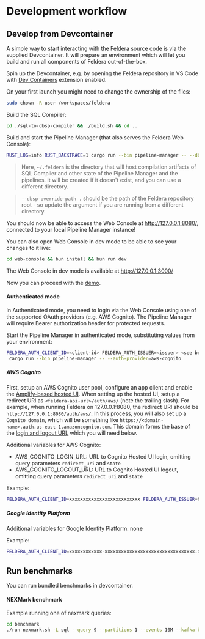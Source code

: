 # Development workflow

## Develop from Devcontainer

A simple way to start interacting with the Feldera source code is via the supplied Devcontainer. It will prepare an environment which will let you build and run all components of Feldera out-of-the-box.

Spin up the Devcontainer, e.g. by opening the Feldera repository in VS Code with [Dev Containers](vscode:extension/ms-vscode-remote.remote-containers) extension enabled.

On your first launch you might need to change the ownership of the files:
```bash
sudo chown -R user /workspaces/feldera
```

Build the SQL Compiler:

```bash
cd ./sql-to-dbsp-compiler && ./build.sh && cd ..
```

Build and start the Pipeline Manager (that also serves the Feldera Web Console):

```bash
RUST_LOG=info RUST_BACKTRACE=1 cargo run --bin pipeline-manager -- --db-connection-string postgres-embed --dev-mode --bind-address 0.0.0.0 --dbsp-override-path .  --compiler-working-directory ~/.feldera --runner-working-directory ~/.feldera
```

> Here, `~/.feldera` is the directory that will host compilation artifacts of SQL Compiler and other state of the Pipeline Manager and the pipelines. It will be created if it doesn't exist, and you can use a different directory.

> `--dbsp-override-path .` should be the path of the Feldera repository root - so update the argument if you are running from a different directory.

You should now be able to access the Web Console at http://127.0.0.1:8080/, connected to your local Pipeline Manager instance!

You can also open Web Console in dev mode to be able to see your changes to it live:

```bash
cd web-console && bun install && bun run dev
```

The Web Console in dev mode is available at http://127.0.0.1:3000/

Now you can proceed with the [demo](#manually-starting-the-demos).

#### Authenticated mode
In Authenticated mode, you need to login via the Web Console using one of the supported OAuth providers (e.g. AWS Cognito). The Pipeline Manager will require Bearer authorization header for protected requests.

Start the Pipeline Manager in authenticated mode, substituting values from your environment:
```bash
FELDERA_AUTH_CLIENT_ID=<client-id> FELDERA_AUTH_ISSUER=<issuer> <see below for additional environment variables> \
 cargo run --bin pipeline-manager -- --auth-provider=aws-cognito
```

##### AWS Cognito

First, setup an AWS Cognito user pool, configure an app client and enable the
[Amplify-based hosted
UI](https://docs.aws.amazon.com/cognito/latest/developerguide/cognito-user-pools-app-integration.html#cognito-user-pools-app-integration-amplify).
When setting up the hosted UI, setup a redirect URI as
`<feldera-api-url>/auth/aws/` (note the trailing slash). For example, when
running Feldera on 127.0.0.1:8080, the redirect URI should be
`http://127.0.0.1:8080/auth/aws/`. In this process, you will also set up a
`Cognito domain`, which will be something like
`https://<domain-name>.auth.us-east-1.amazoncognito.com`. This domain forms the
base of the [login and logout
URL](https://docs.aws.amazon.com/cognito/latest/developerguide/login-endpoint.html)
which you will need below.

Additional variables for AWS Cognito:
- AWS_COGNITO_LOGIN_URL: URL to Cognito Hosted UI login, omitting query parameters `redirect_uri` and `state`
- AWS_COGNITO_LOGOUT_URL: URL to Cognito Hosted UI logout, omitting query parameters `redirect_uri` and `state`

Example:
```bash
FELDERA_AUTH_CLIENT_ID=xxxxxxxxxxxxxxxxxxxxxxxxxx FELDERA_AUTH_ISSUER=https://cognito-idp.us-east-1.amazonaws.com/us-east-1_xxxxxxxxx AWS_COGNITO_LOGIN_URL="https://itest-pool.auth.us-east-1.amazoncognito.com/login\?client_id=xxxxxxxxxxxxxxxxxxxxxxxxxx&response_type=token&scope=email+openid" AWS_COGNITO_LOGOUT_URL="https://itest-pool.auth.us-east-1.amazoncognito.com/logout\?client_id=xxxxxxxxxxxxxxxxxxxxxxxxxx&response_type=token&scope=email+openid" RUST_LOG=debug,tokio_postgres=info cargo run --bin=pipeline-manager -- --dev-mode --auth-provider aws-cognito
```

##### Google Identity Platform
Additional variables for Google Identity Platform: none

Example:
```bash
FELDERA_AUTH_CLIENT_ID=xxxxxxxxxxxx-xxxxxxxxxxxxxxxxxxxxxxxxxxxxxxxxx.apps.googleusercontent.com FELDERA_AUTH_ISSUER="https://accounts.google.com" RUST_LOG=debug,tokio_postgres=info cargo run --bin=pipeline-manager -- --dev-mode --auth-provider google-identity
```

## Run benchmarks

You can run bundled benchmarks in devcontainer.

#### NEXMark benchmark
Example running one of nexmark queries:
```bash
cd benchmark
./run-nexmark.sh -L sql --query 9 --partitions 1 --events 10M --kafka-broker redpanda:9092
```
